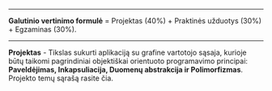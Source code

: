 ___
**Galutinio vertinimo formulė** = Projektas (40%) + Praktinės užduotys (30%) + Egzaminas (30%).
___
**Projektas** - Tikslas sukurti aplikaciją su grafine vartotojo sąsaja, kurioje būtų taikomi pagrindiniai objektiškai orientuoto programavimo principai: 
**Paveldėjimas, Inkapsuliacija, Duomenų abstrakcija ir Polimorfizmas**. Projekto temų sąrašą rasite čia.
